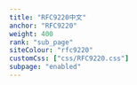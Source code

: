 ```yaml
---
title: "RFC9220中文"
anchor: "RFC9220"
weight: 400
rank: "sub_page"
siteColour: "rfc9220"
customCss: ["css/RFC9220.css"]
subpage: "enabled"
---
```

